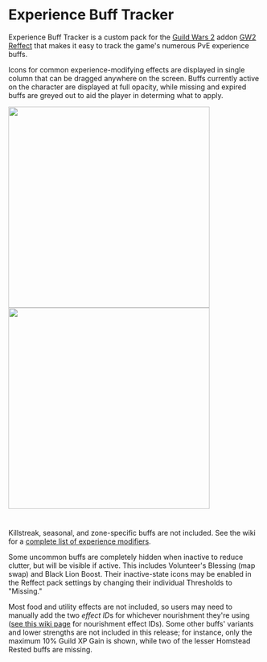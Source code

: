 # Experience Buff Tracker
Experience Buff Tracker is a custom pack for the [Guild Wars 2](https://guildwars2.com) addon [GW2 Reffect](https://github.com/Zerthox/gw2-reffect/) that makes it easy to track the game's numerous PvE experience buffs.

Icons for common experience-modifying effects are displayed in single column that can be dragged anywhere on the screen. Buffs currently active on the character are displayed at full opacity, while missing and expired buffs are greyed out to aid the player in determing what to apply.


<img src="https://github.com/user-attachments/assets/42e0a68b-d0cb-4405-aadb-6d085e7c3fc0" height="400">          <img src="https://github.com/user-attachments/assets/c9443644-26a2-4daa-a3aa-d4204b028926" height="400">


#

Killstreak, seasonal, and zone-specific buffs are not included. See the wiki for a [complete list of experience modifiers](https://wiki.guildwars2.com/wiki/Experience#Experience_modifiers).

Some uncommon buffs are completely hidden when inactive to reduce clutter, but will be visible if active. This includes Volunteer's Blessing (map swap) and Black Lion Boost. Their inactive-state icons may be enabled in the Reffect pack settings by changing their individual Thresholds to "Missing."

Most food and utility effects are not included, so users may need to manually add the two *effect ID*s for whichever nourishment they're using ([see this wiki page](https://wiki.guildwars2.com/wiki/Guild_Wars_2_Wiki:Projects/Nourishment_effect_ids) for nourishment effect IDs). Some other buffs' variants and lower strengths are not included in this release; for instance, only the maximum 10% Guild XP Gain is shown, while two of the lesser Homstead Rested buffs are missing. 
